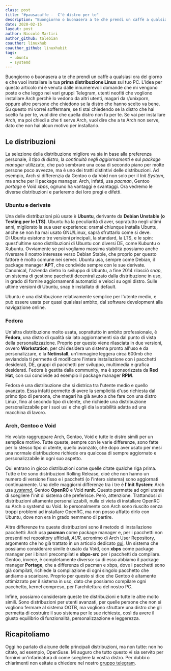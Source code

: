 ```yaml
---
class: post
title: "#pausacaffe -  C'è distro per te"
description: "Buongiorno o buonasera a te che prendi un caffè a qualsiasi ora del giorno e che vuoi installare la tua.."
date: 2020-02-15
layout: post
author: Niccolò Martiri
author_github: talebian
coauthor: linuxhub
coauthor_github: linuxhubit
tags:
  - ubuntu  
  - systemd
---
```

Buongiorno o buonasera a te che prendi un caffè a qualsiasi ora del giorno e che vuoi installare la tua **prima distribuzione Linux** sul tuo PC. L'idea per questo articolo mi è venuta dalle innumerevoli domande che mi vengono poste o che leggo nei vari gruppi Telegram, utenti neofiti che vogliono installare Arch perchè lo vedono da altri utenti, magari da r/unixporn, oppure altre persone che chiedono se la distro che hanno scelto va bene.<br>
Su questo mi vorrei soffermare, se ti stai chiedendo se la distro che hai scelto fa per te, vuol dire che quella distro non fa per te. Se vai per installare Arch, ma poi chiedi a che ti serve Arch, vuol dire che a te Arch non serve, dato che non hai alcun motivo per installarlo.

## Le distribuzioni

La selezione della distribuzione migliore va sia in base alla preferenza personale, il *tipo di distro*, la *continuità negli aggiornamenti* e sul *package manager* utilizzato, che può sembrare una cosa di secondo piano per molte persone poco avvezze, ma è uno dei tratti distintivi delle distribuzioni. Ad esempio, Arch si differenzia da Gentoo o da Void non solo per il *Init System*, ma anche per il package manager. Arch, infatti, usa *pacman*, Gentoo *portage* e Void *xbps*, ognuno ha vantaggi e svantaggi.
Ora vedremo le diverse distribuzioni e parleremo dei loro pregi e difetti.

### Ubuntu e derivate

Una delle distribuzioni più usate è **Ubuntu**, derivante da **Debian Unstable (o Testing per le LTS)**. Ubuntu ha la peculiarità di aver, sopratutto negli ultimi anni, migliorato la sua user experience: oramai chiunque installa Ubuntu, anche se non ha mai usato GNU/Linux, saprà sfruttarlo come si deve.<br>
Di Ubuntu esistono tre versioni principali, la standard, la LTS, e le spin: quest'ultime sono distribuzioni di Ubuntu con diversi DE, come Kubuntu o Xubuntu. Ovviamente se poi vogliamo massima stabilità possiamo anche riversare il nostro interesse verso Debian Stable, che proprio per questo fattore è molto comune nei server. Ubuntu usa, sempre come Debian, il package manager **APT**, che condivide sempre con le sue derivate.<br>
Canonical, l'azienda dietro lo sviluppo di Ubuntu, a fine 2014 rilasciò _snap_, un sistema di gestione pacchetti decentralizzato dalla distribuzione in uso, in grado di fornire aggiornamenti automatici e veloci su ogni distro. Sulle ultime versioni di Ubuntu, snap è installato di default.

Ubuntu è una distribuzione relativamente semplice per l'utente medio, e può essere usata per quasi qualsiasi ambito, dal software development alla navigazione online.

### Fedora

Un'altra distribuzione molto usata, soprattutto in ambito professionale, è **Fedora**, una distro di qualità sia lato aggiornamenti sia dal punto di vista della personalizzazione. Proprio per questo viene rilasciata in due versioni, ovvero **Workstation**, per chi desidera un sistema pronto all'uso e da personalizzare, e la **Netinstall**, un'immagine leggera circa 600mb che avviandola ti permette di modificare l'intera installazione con i pacchetti desiderati, DE, gruppi di pacchetti per sviluppo, multimedia e grafica desiderati. Fedora è gestita dalla community, ma è sponsorizzata da **Red Hat**, con cui condivide ad esempio il package manager **RPM**.

Fedora è una distribuzione che si districa tra l'utente medio e quello avanzato. Essa infatti permette di avere la semplicità d'uso richiesta dal primo tipo di persona, che magari ha già avuto a che fare con una distro Linux, fino al secondo tipo di utente, che richiede una distribuzione personalizzabile per i suoi usi e che gli dia la stabilità adatta ad una macchina di lavoro.

### Arch, Gentoo e Void

Ho voluto raggruppare Arch, Gentoo, Void e tutte le distro simili per un semplice motivo. Tutte queste, sempre con le varie differenze, sono fatte per lo stesso tipo di utente, quello avanzato, che dopo aver usato per mesi una normale distribuzione richiede ora qualcosa di sempre aggiornato e personalizzabile in ogni suo aspetto.<br>

Qui entrano in gioco distribuzioni come quelle citate qualche riga prima. Tutte e tre sono distribuzioni Rolling Release, cioè che non hanno un numero di versione fisso e i pacchetti (o l'intero sistema) sono aggiornati continuamente. Una delle maggiorni differenze tra i tre è **l'Init System**: Arch usa *<a href="https://linuxhub.it/articles/howto-introduzione-a-systemd">systemd</a>*, Gentoo **OpenRC** e Void **runit**. Questo permette ad ogni utente di scegliere l'init di sistema che preferisce. Però, attenzione. Trattandosi di distribuzioni altamente personalizzabili, nulla ci vieta di installare OpenRC su Arch o systemd su Void. Io personalmente con Arch sono riuscito senza troppi problemi ad installare OpenRC, ma non posso affatto dirlo con Ubuntu, dove non era in grado nemmeno di partire.<br>

Altre differenze tra queste distribuzioni sono il metodo di installazione pacchetti: Arch usa **pacman** come package manager e, per i pacchetti non presenti nei repository ufficiali, *AUR*, acronimo di Arch User Repository, argomento che ho già trattato in un articolo dedicato <a href="https://linuxhub.it/articles/howto-introduzione-alla-aur-e-aur-helper">qui</a>. Un sistema che possiamo considerare simile è usato da Void, con **xbps** come package manager per i binari precompilati e **xbps-src** per i pacchetti da compilare. Gentoo, invece, è completamente diverso: su di esso abbiamo il package manager **Portage**, che a differenza di pacman e xbps, dove i pacchetti sono già compilati, richiede la compilazione di ogni singolo pacchetto che andiamo a scaricare. Proprio per questo si dice che Gentoo è altamente ottimizzato per il sistema in uso, dato che possiamo compilare ogni pacchetto, kernel compreso, per l'architettura del nostro PC.

Infine, possiamo considerare queste tre distribuzioni e tutte le altre molto simili. Sono distribuzioni per utenti avanzati, per quelle persone che non si vogliono fermare al sistema OOTB, ma vogliono sfruttare una distro che gli permetta di costruire il suo sistema per le sue richieste, così da avere il giusto equilibrio di funzionalità, personalizzazione e leggerezza.

## Ricapitoliamo

Oggi ho parlato di alcune delle principali distribuzioni, ma non tutte: non ho citato, ad esempio, OpenSuse. Mi auguro che tutto questo vi sia servito per fornirvi un'infarinatura di come scegliere la vostra distro.
Per dubbi o chiarimenti non esitate a chiedere nel nostro <a href="https://t.me/linuxpeople">gruppo telegram</a>.